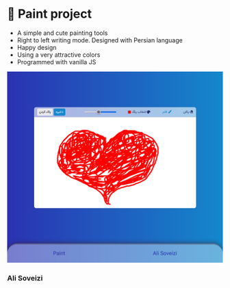 # 🎨 Paint project

- A simple and cute painting tools
- Right to left writing mode. Designed with Persian language
- Happy design
- Using a very attractive colors
- Programmed with vanilla JS

![alt](rvu/Screenshot%202023-04-04%20at%2013-55-22%20Paint%20App.png)

### Ali Soveizi
